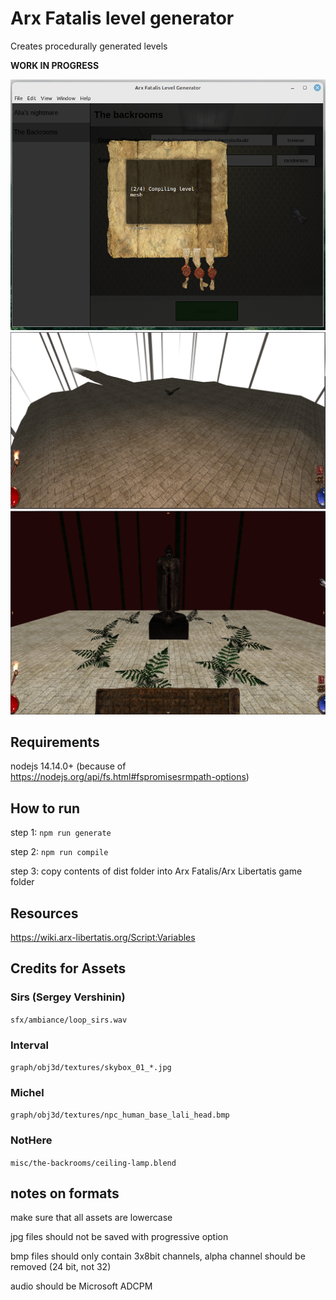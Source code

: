 # Arx Fatalis level generator

Creates procedurally generated levels

**WORK IN PROGRESS**

![launcher](photos/launcher.png?raw=true "launcher")
![screenshot](photos/demo.png?raw=true "dummy map")
![screenshot](photos/statue.png?raw=true "statue npc")

## Requirements

nodejs 14.14.0+ (because of https://nodejs.org/api/fs.html#fspromisesrmpath-options)

## How to run

step 1: `npm run generate`

step 2: `npm run compile`

step 3: copy contents of dist folder into Arx Fatalis/Arx Libertatis game folder

## Resources

https://wiki.arx-libertatis.org/Script:Variables

## Credits for Assets

### Sirs (Sergey Vershinin)

`sfx/ambiance/loop_sirs.wav`

### Interval

`graph/obj3d/textures/skybox_01_*.jpg`

### Michel

`graph/obj3d/textures/npc_human_base_lali_head.bmp`

### NotHere

`misc/the-backrooms/ceiling-lamp.blend`

## notes on formats

make sure that all assets are lowercase

jpg files should not be saved with progressive option

bmp files should only contain 3x8bit channels, alpha channel should be removed (24 bit, not 32)

audio should be Microsoft ADCPM
